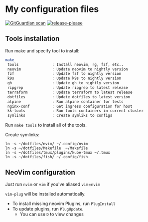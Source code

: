 # My configuration files

[![GitGuardian scan](https://github.com/sbulav/dotfiles/actions/workflows/gitguardian.yml/badge.svg)](https://github.com/sbulav/dotfiles/actions/workflows/gitguardian.yml)
[![release-please](https://github.com/sbulav/dotfiles/actions/workflows/please_release.yml/badge.svg)](https://github.com/sbulav/dotfiles/actions/workflows/please_release.yml)

## Tools installation

Run make and specify tool to install:

```bash
make
 tools               : Install neovim, rg, fzf, etc..
 neovim              : Update neovim to nightly version
 fzf                 : Update fzf to nightly version
 k9s                 : Update k9s to nightly version
 gh                  : Update gh to nightly version
 ripgrep             : Update ripgrep to latest release
 terraform           : Update terraform to latest release
 dotfiles            : Update dotfiles to latest version
 alpine              : Run alpine container for tests
 nginx-conf          : Get ingress configuration for host
 kk-tools            : Run tools containers in current cluster
 symlinks            : Create symliks to configs
```

Run `make tools` to install all of the tools.

Create symlinks:
```
ln -s ~/dotfiles/nvim/ ~/.config/nvim
ln -s ~/dotfiles/Makefile  ~/Makefile
ln -s ~/dotfiles/tmux/plugins/kube-tmux ~/.tmux
ln -s ~/dotfiles/fish/ ~/.config/fish
```

## NeoVim configuration

Just run `nvim` or `vim` if you've aliased `vim`=`nvim`

`vim-plug` will be installed automatically.

- To install missing neovim Plugins, run `PlugInstall`
- To update plugins, run `PlugUpdate`.
  - You can use `D` to view changes


